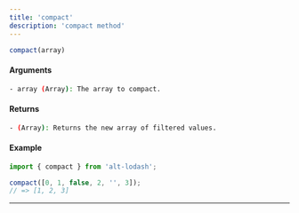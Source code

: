```yaml
---
title: 'compact'
description: 'compact method'
---
```


```ts
compact(array)
```

#### Arguments

```bash
- array (Array): The array to compact.
```

#### Returns

```bash
- (Array): Returns the new array of filtered values.
```

#### Example

```ts
import { compact } from 'alt-lodash';

compact([0, 1, false, 2, '', 3]);
// => [1, 2, 3]
```

***
